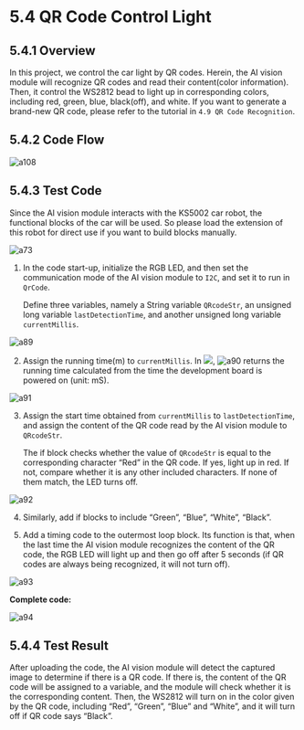 # 5.4 QR Code Control Light

## 5.4.1 Overview

In this project, we control the car light by QR codes. Herein, the AI vision module will recognize QR codes and read their content(color information). Then, it control the WS2812 bead to light up in corresponding colors, including red, green, blue, black(off), and white. If you want to generate a brand-new QR code, please refer to the tutorial in `4.9 QR Code Recognition`.

## 5.4.2 Code Flow

![a108](./media/a108.png)

## 5.4.3 Test Code

Since the AI vision module interacts with the KS5002 car robot, the functional blocks of the car will be used. So please load the extension of this robot for direct use if you want to build blocks manually. 

![a73](./media/a73.png)

1. In the code start-up, initialize the RGB LED, and then set the communication mode of the AI vision module to `I2C`, and set it to run in `QrCode`. 

	Define three variables, namely a String variable `QRcodeStr`, an unsigned long variable `lastDetectionTime`, and another unsigned long variable `currentMillis`.

![a89](./media/a89.png)

2. Assign the running time(m) to `currentMillis`. In ![](./media/sensor.png), ![a90](./media/a90.png) returns the running time calculated from the time the development board is powered on (unit: mS).

![a91](./media/a91.png)

3. Assign the start time obtained from `currentMillis` to `lastDetectionTime`, and assign the content of the QR code read by the AI vision module to `QRcodeStr`. 

	The if block checks whether the value of `QRcodeStr` is equal to the corresponding character “Red” in the QR code. If yes, light up in red. If not, compare whether it is any other included characters. If none of them match, the LED turns off.

![a92](./media/a92.png)

4. Similarly, add if blocks to include “Green”, “Blue”, “White”, “Black”.

5. Add a timing code to the outermost loop block. Its function is that, when the last time the AI vision module recognizes the content of the QR code, the RGB LED will light up and then go off after 5 seconds (if QR codes are always being recognized, it will not turn off).

![a93](./media/a93.png)

**Complete code:**

![a94](./media/a94.png)



## 5.4.4 Test Result

After uploading the code, the AI vision module will detect the captured image to determine if there is a QR code. If there is, the content of the QR code will be assigned to a variable, and the module will check whether it is the corresponding content. Then, the WS2812 will turn on in the color given by the QR code, including “Red”, “Green”, “Blue” and “White”, and it will turn off if QR code says “Black”.